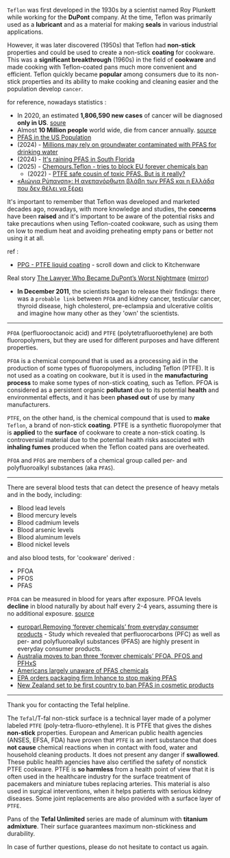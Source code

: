 `Teflon` was first developed in the 1930s by a scientist named Roy Plunkett while working for the **DuPont** company. At the time, Teflon was primarily used as a **lubricant** and as a material for making **seals** in various industrial applications.   

However, it was later discovered (1950s) that Teflon had **non-stick** properties and could be used to create a non-stick **coating** for cookware. This was a **significant breakthrough** (1960s) in the field of **cookware** and made cooking with Teflon-coated pans much more convenient and efficient. Teflon quickly became **popular** among consumers due to its non-stick properties and its ability to make cooking and cleaning easier and the population develop `cancer`.  

for reference, nowadays statistics :
* In 2020, an estimated **1,806,590 new cases** of cancer will be diagnosed **only in US**. [soure](https://www.cancer.gov/about-cancer/understanding/statistics)
* Almost **10 Million people** world wide, die from cancer annually. [source](https://ourworldindata.org/cancer)
* [PFAS in the US Population](https://www.atsdr.cdc.gov/pfas/health-effects/us-population.html)  
* (2024) - [Millions may rely on groundwater contaminated with PFAS for drinking water](https://phys.org/news/2024-10-millions-groundwater-contaminated-pfas.html)
* (2024) - [It's raining PFAS in South Florida](https://www.sciencedirect.com/science/article/abs/pii/S1309104224002678)
* (2025) - [Chemours.Teflon - tries to block EU forever chemicals ban](https://www.politico.eu/article/chemours-chemicals-block-european-pfas-ban-claim-corporate-europe-observatory/)
    * (2022) - [PTFE safe cousin of toxic PFAS. But is it really?](https://chemsec.org/the-teflon-chemical-ptfe-is-often-touted-as-a-safe-cousin-of-toxic-pfas-but-is-it-really/)
* [«Αιώνια Ρύπανση»: Η ανεπανόρθωτη βλάβη των PFAS και η Ελλάδα που δεν θέλει να ξέρει](https://www.reportersunited.gr/10499/forever-pollution/)  

It's important to remember that Teflon was developed and marketed decades ago, nowadays, with more knowledge and studies, the **concerns** have been **raised** and it's important to be aware of the potential risks and take precautions when using Teflon-coated cookware, such as using them on low to medium heat and avoiding preheating empty pans or better not using it at all.  

ref :  
* [PPG - PTFE liquid coating](https://www.ppg.com/en-US/industrialcoatings/liquid-coatings) - scroll down and click to Kitchenware

Real story [The Lawyer Who Became DuPont’s Worst Nightmare](https://www.nytimes.com/2016/01/10/magazine/the-lawyer-who-became-duponts-worst-nightmare.html) ([mirror](https://www.dropbox.com/s/4u6ztu4ew98ckug/Lawyer%20Who%20Became%20DuPont%20Worst%20Nightmare.pdf?dl=0))  
* **In December 2011**, the scientists began to release their findings: there was a `probable link` between `PFOA` and kidney cancer, testicular cancer, thyroid disease, high cholesterol, pre-eclampsia and ulcerative colitis and imagine how many other as they 'own' the scientists.  

-----  

`PFOA` (perfluorooctanoic acid) and `PTFE` (polytetrafluoroethylene) are both fluoropolymers, but they are used for different purposes and have different properties.

`PFOA` is a chemical compound that is used as a processing aid in the production of some types of fluoropolymers, including Teflon (PTFE). It is not used as a coating on cookware, but it is used in the **manufacturing process** to make some types of non-stick coating, such as Teflon. PFOA is considered as a persistent organic **pollutant** due to its potential **health** and environmental effects, and it has been **phased out** of use by many manufacturers.  

`PTFE`, on the other hand, is the chemical compound that is used to **make** `Teflon`, a brand of non-stick **coating**. PTFE is a synthetic fluoropolymer that is **applied** to the **surface** of cookware to create a non-stick coating. Is controversial material due to the potential health risks associated with **inhaling fumes** produced when the Teflon coated pans are overheated.  

`PFOA` and `PFOS` are members of a chemical group called per- and polyfluoroalkyl substances (aka `PFAS`).  

-----  

There are several blood tests that can detect the presence of heavy metals and in the body, including:  
* Blood lead levels
* Blood mercury levels
* Blood cadmium levels
* Blood arsenic levels
* Blood aluminum levels
* Blood nickel levels

and also blood tests, for 'cookware' derived :
* PFOA
* PFOS 
* PFAS  

`PFOA` can be measured in blood for years after exposure. PFOA levels **decline** in blood naturally by about half every 2-4 years, assuming there is no additional exposure. [source](https://www.health.ny.gov/environmental/investigations/hoosick/docs/pfoa_blood_sampling_q_and_a_9_2_16.pdf)  

* [europarl.Removing ‘forever chemicals’ from everyday consumer products](https://www.europarl.europa.eu/doceo/document/E-9-2023-000898_EN.html) - Study which revealed that perfluorocarbons (PFC) as well as per- and polyfluoroalkyl substances (PFAS) are highly present in everyday consumer products.
* [Australia moves to ban three ‘forever chemicals’ PFOA, PFOS and PFHxS](https://www.smh.com.au/national/australia-moves-to-ban-three-forever-chemicals-but-family-of-us-teen-say-more-needs-to-be-done-20231006-p5eac5.html)
* [Americans largely unaware of PFAS chemicals](https://phys.org/news/2023-11-americans-oblivious-chemicals.html)
* [EPA orders packaging firm Inhance to stop making PFAS](https://cen.acs.org/environment/persistent-pollutants/US-EPA-orders-packaging-firm/101/web/2023/12)  
* [New Zealand set to be first country to ban PFAS in cosmetic products](https://www.chemistryworld.com/news/new-zealand-set-to-be-first-country-to-ban-pfas-in-cosmetic-products/4018893.article)

-----  

Thank you for contacting the Tefal helpline.

The `Tefal`/T-fal non-stick surface is a technical layer made of a polymer labeled `PTFE` (poly-tetra-fluoro-ethylene). It is PTFE that gives the dishes **non-stick** properties. European and American public health agencies (ANSES, EFSA, FDA) have proven that `PTFE` is an inert substance that does **not cause** chemical reactions when in contact with food, water and household cleaning products. It does not present any danger if **swallowed**. These public health agencies have also certified the safety of nonstick PTFE cookware. PTFE is **so harmless** from a health point of view that it is often used in the healthcare industry for the surface treatment of pacemakers and miniature tubes replacing arteries. This material is also used in surgical interventions, when it helps patients with serious kidney diseases. Some joint replacements are also provided with a surface layer of `PTFE`.

Pans of the **Tefal Unlimited** series are made of aluminum with **titanium admixture**. Their surface guarantees maximum non-stickiness and durability.

In case of further questions, please do not hesitate to contact us again.